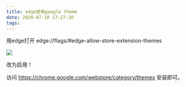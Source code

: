 ```yaml
---
title: edge使用google theme
date: 2020-07-10 17:27:30
tags:
---
```


用edge打开 edge://flags/#edge-allow-store-extension-themes

![](http://img.rc5j.cn/blog20200710172834.png)

改为启用！

访问 https://chrome.google.com/webstore/category/themes
安装即可。
